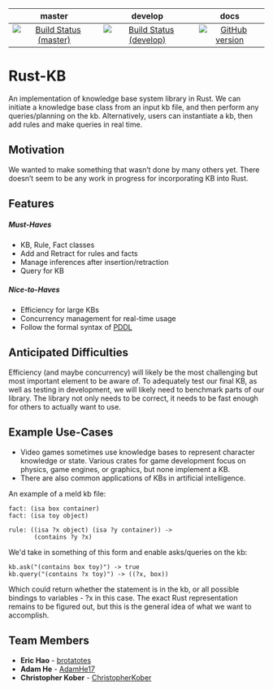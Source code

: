 | master | develop | docs |
|:-:|:-:|:-:|
| [![Build Status (master)](https://travis-ci.org/LemonPancakes/rust-kb.svg?branch=master)](https://travis-ci.org/LemonPancakes/rust-kb) | [![Build Status (develop)](https://travis-ci.org/LemonPancakes/rust-kb.svg?branch=develop)](https://travis-ci.org/LemonPancakes/rust-kb) | [![GitHub version](https://img.shields.io/badge/version-v0.1.0-blue.svg)](https://lemonpancakes.github.io/rust-kb/) |

# Rust-KB

An implementation of knowledge base system library in Rust. We can initiate a knowledge base class from an input kb file, and then perform any queries/planning on the kb. Alternatively, users can instantiate a kb, then add rules and make queries in real time.

## Motivation

We wanted to make something that wasn’t done by many others yet. There doesn’t seem to be any work in progress for incorporating KB into Rust.

## Features

##### Must-Haves

* KB, Rule, Fact classes
* Add and Retract for rules and facts
* Manage inferences after insertion/retraction
* Query for KB

##### Nice-to-Haves

* Efficiency for large KBs
* Concurrency management for real-time usage
* Follow the formal syntax of [PDDL](https://en.wikipedia.org/wiki/Planning_Domain_Definition_Language)

## Anticipated Difficulties

Efficiency (and maybe concurrency) will likely be the most challenging but most important element to be aware of. To adequately test our final KB, as well as testing in development, we will likely need to benchmark parts of our library. The library not only needs to be correct, it needs to be fast enough for others to actually want to use.

## Example Use-Cases

* Video games sometimes use knowledge bases to represent character knowledge or state. Various crates for game development focus on physics, game engines, or graphics, but none implement a KB.
* There are also common applications of KBs in artificial intelligence.

An example of a meld kb file:

```
fact: (isa box container)
fact: (isa toy object)

rule: ((isa ?x object) (isa ?y container)) ->
       (contains ?y ?x)
```

We'd take in something of this form and enable asks/queries on the kb:

```
kb.ask("(contains box toy)") -> true
kb.query("(contains ?x toy)") -> ((?x, box))
```

Which could return whether the statement is in the kb, or all possible bindings to variables - ?x in this case. The exact Rust representation remains to be figured out, but this is the general idea of what we want to accomplish.

## Team Members

* **Eric Hao** - [brotatotes](https://github.com/brotatotes)
* **Adam He** - [AdamHe17](https://github.com/AdamHe17)
* **Christopher Kober** - [ChristopherKober](https://github.com/ChristopherKober)
